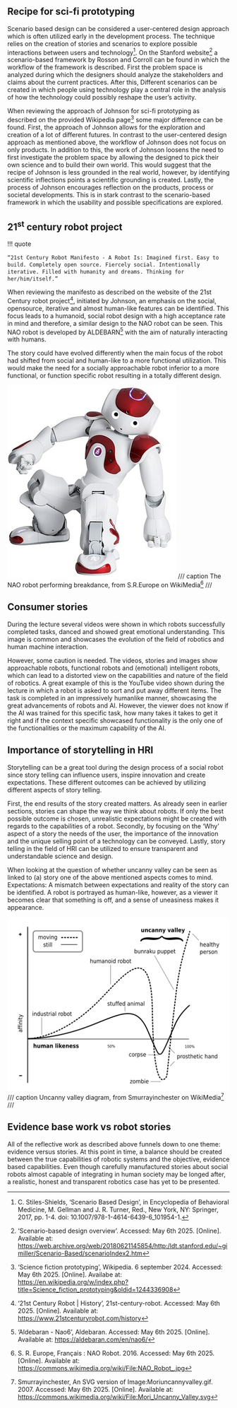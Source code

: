 ## Recipe for sci-fi prototyping

Scenario based design can be considered a user-centered design approach which is often utilized early in the development process. The technique relies on the creation of stories and scenarios to explore possible interactions between users and technology[^1]. On the Stanford website[^2] a scenario-based framework by Rosson and Corroll can be found in which the workflow of the framework is described. First the problem space is analyzed during which the designers should analyze the stakeholders and claims about the current practices. After this, Different scenarios can be created in which people using technology play a central role in the analysis of how the technology could possibly reshape the user’s activity. 

When reviewing the approach of Johnson for sci-fi prototyping as described on the provided Wikipedia page[^3] some major difference can be found. First, the approach of Johnson allows for the exploration and creation of a lot of different futures. In contrast to the user-centered design approach as mentioned above, the workflow of Johnson does not focus on only products. In addition to this, the work of Johnson loosens the need to first investigate the problem space by allowing the designed to pick their own science and to build their own world. This would suggest that the recipe of Johnson is less grounded in the real world, however, by identifying scientific inflections points a scientific grounding is created. Lastly, the process of Johnson encourages reflection on the products, process or societal developments. This is in stark contrast to the scenario-based framework in which the usability and possible specifications are explored. 

[^1]: C. Stiles-Shields, ‘Scenario Based Design’, in Encyclopedia of Behavioral Medicine, M. Gellman and J. R. Turner, Red., New York, NY: Springer, 2017, pp. 1-4. doi: 10.1007/978-1-4614-6439-6_101954-1.
[^2]: ‘Scenario-based design overview’. Accessed: May 6th 2025. [Online]. Available at: https://web.archive.org/web/20180621145854/http:/ldt.stanford.edu/~gimiller/Scenario-Based/scenarioIndex2.htm
[^3]: ‘Science fiction prototyping’, Wikipedia. 6 september 2024. Accessed: May 6th 2025. [Online]. Availabe at: https://en.wikipedia.org/w/index.php?title=Science_fiction_prototyping&oldid=1244336908

## 21<sup>st</sup> century robot project

!!! quote

    “21st Century Robot Manifesto - A Robot Is: Imagined first. Easy to build. Completely open source. Fiercely social. Intentionally iterative. Filled with humanity and dreams. Thinking for her/him/itself.”

When reviewing the manifesto as described on the website of the 21st Century robot project[^4], initiated by Johnson, an emphasis on the social, opensource, iterative and almost human-like features can be identified. This focus leads to a humanoid, social robot design with a high acceptance rate in mind and therefore, a similar design to the NAO robot can be seen. This NAO robot is developed by ALDEBARN[^5] with the aim of naturally interacting with humans. 

The story could have evolved differently when the main focus of the robot had shifted from social and human-like to a more functional utilization. This would make the need for a socially approachable robot inferior to a more functional, or function specific robot resulting in a totally different design.

![NAO robot](images/NAO_Robot.jpg)
/// caption
The NAO robot performing breakdance, from S.R.Europe on WikiMedia[^6]
///

[^4]: ‘21st Century Robot | History’, 21st-century-robot. Accessed: May 6th 2025. [Online]. Available at: https://www.21stcenturyrobot.com/history
[^5]: ‘Aldebaran - Nao6’, Aldebaran. Accessed: May 6th 2025. [Online]. Available at: https://aldebaran.com/en/nao6/
[^6]: S. R. Europe, Français :  NAO Robot. 2016. Accessed: May 6th  2025. [Online]. Available at: https://commons.wikimedia.org/wiki/File:NAO_Robot_.jpg

## Consumer stories

During the lecture several videos were shown in which robots successfully completed tasks, danced and showed great emotional understanding. This image is common and showcases the evolution of the field of robotics and human machine interaction. 

However, some caution is needed. The videos, stories and images show approachable robots, functional robots and (emotional) intelligent robots, which can lead to a distorted view on the capabilities and nature of the field of robotics. A great example of this is the YouTube video shown during the lecture in which a robot is asked to sort and put away different items. The task is completed in an impressively humanlike manner, showcasing the great advancements of robots and AI. However, the viewer does not know if the AI was trained for this specific task, how many takes it takes to get it right and if the context specific showcased functionality is the only one of the functionalities or the maximum capability of the AI. 

## Importance of storytelling in HRI 

Storytelling can be a great tool during the design process of a social robot since story telling can influence users, inspire innovation and create expectations. These different outcomes can be achieved by utilizing different aspects of story telling.

First, the end results of the story created matters. As already seen in earlier sections, stories can shape the way we think about robots. If only the best possible outcome is chosen, unrealistic expectations might be created with regards to the capabilities of a robot. Secondly, by focusing on the ‘Why’ aspect of a story the needs of the user, the importance of the innovation and the unique selling point of a technology can be conveyed. Lastly, story telling in the field of HRI can be utilized to ensure transparent and understandable science and design. 

When looking at the question of whether uncanny valley can be seen as linked to (a) story one of the above mentioned aspects comes to mind. Expectations: A mismatch between expectations and reality of the story can be identified. A robot is portrayed as human-like, however, as a viewer it becomes clear that something is off, and a sense of uneasiness makes it appearance.  

![Uncanny valley](images/uncanny-vally_week2.png)
/// caption
Uncanny valley diagram, from Smurrayinchester on WikiMedia[^7]
///

[^7]: Smurrayinchester, An SVG version of Image:Moriuncannyvalley.gif. 2007. Accessed: May 6th  2025. [Online]. Available at: https://commons.wikimedia.org/wiki/File:Mori_Uncanny_Valley.svg

## Evidence base work vs robot stories

All of the reflective work as described above funnels down to one theme: evidence versus stories. At this point in time, a balance should be created between the true capabilities of robotic systems and the objective, evidence based capabilities. Even though carefully manufactured stories about social robots almost capable of integrating in human society may be longed after, a realistic, honest and transparent robotics case has yet to be presented.  